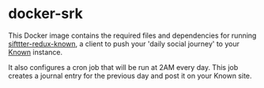 # docker-srk

This Docker image contains the required files and dependencies for running [sifttter-redux-known](https://github.com/egoexpress/sifttter-redux-known), a client to push your 'daily social journey' to your [Known](https://www.withknown.com) instance.

It also configures a cron job that will be run at 2AM every day. This job creates a journal entry for the previous day and post it on your Known site.

